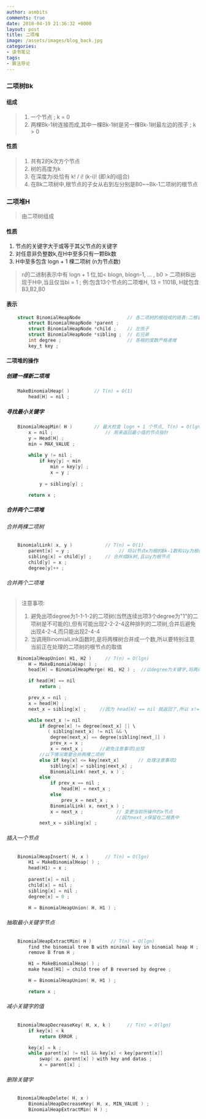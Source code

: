 ```yaml
---
author: asmbits
comments: true
date: 2018-04-19 21:36:32 +0000
layout: post
title: 二项堆
image: /assets/images/blog_back.jpg
categories:
- 读书笔记
tags:
- 算法导论
---
```


### 二项树Bk
#### 组成
>1. 一个节点                                                    ; k = 0
>2. 两棵Bk-1树连接而成,其中一棵Bk-1树是另一棵Bk-1树最左边的孩子 ; k > 0

<!-- more -->

#### 性质
>1. 共有2的k次方个节点
>2. 树的高度为k
>3. 在深度为i处恰有 k! / i! (k-i)! (即:k的i组合)
>4. 在Bk二项树中,根节点的子女从右到左分别是B0~~Bk-1二项树的根节点

### 二项堆H
>由二项树组成

#### 性质
1. 节点的关键字大于或等于其父节点的关键字
2. 对任意非负整数k,在H中至多只有一颗Bk数
3. H中至多包含 logn + 1 棵二项树 (n为节点数)

>n的二进制表示中有 logn + 1 位,如< blogn, blogn-1, ... , b0 >
>二项树Bi出现于H中,当且仅当bi = 1 ;
>例:包含13个节点的二项堆H, 13 = 1101B, H就包含B3,B2,B0

#### 表示
```c
    struct BinomialHeapNode                 // 各二项树的根组成的链表:二根表 
        struct BinomialHeapNode *parent ;   
        struct BinomialHeapNode *child ;    // 左孩子
        struct BinomialHeapNode *sibling ;  // 右兄弟
        int degree ;                        // 各根的度数严格递增
        key_t key ;
```
#### 二项堆的操作
##### 创建一棵新二项堆
```c
    MakeBinomialHeap( )         // T(n) = O(1)
        head[H] = nil ;
```
##### 寻找最小关键字
```c
    BinomialHeapMin( H )        // 最大检查 logn + 1 个节点, T(n) = O(lgn)
        x = nil ;                   // 用来返回最小值的节点指针
        y = Head[H] ;
        min = MAX_VALUE ;
        
        while y != nil ;
            if key[y] < min 
                min = key[y] ;
                x = y ;
        
            y = sibling[y] ;

        return x ;
```
##### 合并两个二项堆
###### 合并两棵二项树
```c
    BinomialLink( x, y )            // T(n) = O(1)
        parent[x] = y ;                  // 将以节点x为根的Bk-1数和以y为根的Bk-1树
        sibling[x] = child[y] ;     // 合并成Bk树,且以y为根节点
        child[y] = x ;
        degree[y]++ ;
```
###### 合并两个二项堆
> 注意事项:
>1. 避免出项degree为1-1-1-2的二项树(当然连续出项3个degree为"1"的二项树是不可能的),但有可能出现2-2-2-4这种排列的二项树,合并后避免出现4-2-4,而只能出现2-4-4
>2. 当调用BinomialLink函数时,是将两棵树合并成一个数,所以要特别注意当前正在处理的二项树的根节点的取值

```c
    BinomialHeapUnion( H1, H2 )     // T(n) = O(lgn)
        H = MakeBinomialHeap( ) ;
        head[H] = BinomialHeapMerge( H1, H2 ) ;  //以degree为关键字,将两条二根表合并成一条二根表

        if head[H] == nil 
            return ;

        prev_x = nil ;
        x = head[H] ;
        next_x = sibling[x] ;     //因为 head[H] == nil 就返回了,所以 x!=nil

        while next_x != nil
            if degree[x] != degree[next_x] || \
               ( sibling[next_x] != nil && \
                degree[next_x] == degree[sibling[next_]] )
                prev_x = x ;
                x = next_x ;      //避免注意事项1出现
            //以下情况需要合并两棵二项树
            else if key[x] <= key[next_x]       // 处理注意事项2
                sibling[x] = sibling[next_x] ; 
                BinomialLink( next_x, x ) ;
            else
                if prev_x == nil ;
                    head[H] = next_x ;
                else
                    prev_x = next_x ;
                BinomialLink( x, next_x ) ;
                x = next_x ;            // 变更当前所操作的x节点
                                        //因为next_x保留在二根表中
            next_x = sibling[x] ;
```
###### 插入一个节点
```c 
    BinomialHeapInsert( H, x )      // T(n) = O(lgn)
        H1 = MakeBinomialHeap( ) ;
        head(H1) = x ;
        
        parent[x] = nil ;
        child[x] = nil ;
        sibling[x] = nil ;
        degree[x] = 0 ;

        H = BinomialHeapUnion( H, H1 ) ;
```
###### 抽取最小关键字节点
```c
    BinomialHeapExtractMin( H )       // T(n) = O(lgn)
        find the binomial tree B with minimal key in binomial heap H ;
        remove B from H ;

        H1 = MakeBinomialHeap( ) ;
        make head[H1] = child tree of B reversed by degree ;

        H = BinomialHeapUnion( H, H1 ) ;

        return x ;
```
###### 减小关键字的值
```c
    BinomialHeapDecreaseKey( H, x, k )      // T(n) = O(lgn)
        if key[x] < k 
            return ERROR ;

        key[x] = k ;
        while parent[x] != nil && key[x] < key[parent[x]]
            swap( x, parent[x] ) with key and datas ;
            x = parent[x] ;
```
###### 删除关键字
```c
    BinomialHeapDelete( H, x )
        BinomialHeapDecreaseKey( H, x, MIN_VALUE ) ;
        BinomialHeapExtractMin( H ) ;
```
